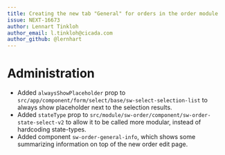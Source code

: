 ```yaml
---
title: Creating the new tab "General" for orders in the order module
issue: NEXT-16673
author: Lennart Tinkloh
author_email: l.tinkloh@cicada.com 
author_github: @lernhart
---
```

# Administration
* Added `alwaysShowPlaceholder` prop to `src/app/component/form/select/base/sw-select-selection-list` to always show placeholder next to the selection results.
* Added `stateType` prop to `src/module/sw-order/component/sw-order-state-select-v2` to allow it to be called more modular, instead of hardcoding state-types.
* Added component `sw-order-general-info`, which shows some summarizing information on top of the new order edit page.
